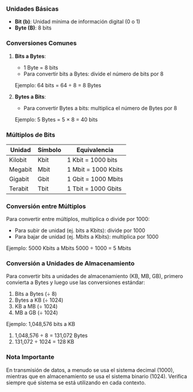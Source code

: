 ### Unidades Básicas

- **Bit (b)**: Unidad mínima de información digital (0 o 1)
- **Byte (B)**: 8 bits

### Conversiones Comunes

1. **Bits a Bytes**:
   - 1 Byte = 8 bits
   - Para convertir bits a Bytes: divide el número de bits por 8

   Ejemplo: 64 bits = 64 ÷ 8 = 8 Bytes

2. **Bytes a Bits**:
   - Para convertir Bytes a bits: multiplica el número de Bytes por 8

   Ejemplo: 5 Bytes = 5 × 8 = 40 bits

### Múltiplos de Bits

| Unidad    | Símbolo | Equivalencia        |
|-----------|---------|---------------------|
| Kilobit   | Kbit    | 1 Kbit = 1000 bits  |
| Megabit   | Mbit    | 1 Mbit = 1000 Kbits |
| Gigabit   | Gbit    | 1 Gbit = 1000 Mbits |
| Terabit   | Tbit    | 1 Tbit = 1000 Gbits |

### Conversión entre Múltiplos

Para convertir entre múltiplos, multiplica o divide por 1000:

- Para subir de unidad (ej. bits a Kbits): divide por 1000
- Para bajar de unidad (ej. Mbits a Kbits): multiplica por 1000

Ejemplo: 5000 Kbits a Mbits
5000 ÷ 1000 = 5 Mbits

### Conversión a Unidades de Almacenamiento

Para convertir bits a unidades de almacenamiento (KB, MB, GB), primero convierta a Bytes y luego use las conversiones estándar:

1. Bits a Bytes (÷ 8)
2. Bytes a KB (÷ 1024)
3. KB a MB (÷ 1024)
4. MB a GB (÷ 1024)

Ejemplo: 1,048,576 bits a KB
1. 1,048,576 ÷ 8 = 131,072 Bytes
2. 131,072 ÷ 1024 = 128 KB

### Nota Importante

En transmisión de datos, a menudo se usa el sistema decimal (1000), mientras que en almacenamiento se usa el sistema binario (1024). Verifica siempre qué sistema se está utilizando en cada contexto.